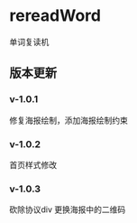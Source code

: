 # rereadWord
单词复读机

## 版本更新

### v-1.0.1
修复海报绘制，添加海报绘制约束

### v-1.0.2
首页样式修改

### v-1.0.3
砍除协议div
更换海报中的二维码